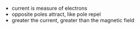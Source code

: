 - current is measure of electrons
- opposite poles attract, like pole repel
- greater the current, greater than the magnetic field
